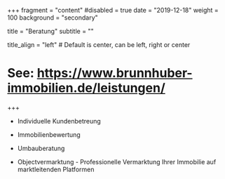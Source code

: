 +++
fragment = "content"
#disabled = true
date = "2019-12-18"
weight = 100
background = "secondary"

title = "Beratung"
subtitle = ""

title_align = "left" # Default is center, can be left, right or center

# See: https://www.brunnhuber-immobilien.de/leistungen/
+++

* Individuelle Kundenbetreung

* Immobilienbewertung

* Umbauberatung

* Objectvermarktung - Professionelle Vermarktung Ihrer Immobilie auf marktleitenden Platformen 